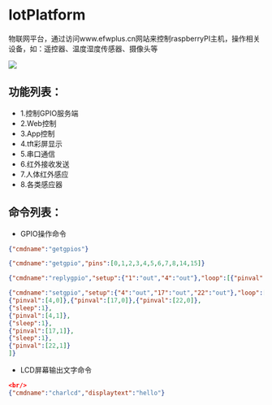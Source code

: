 # IotPlatform
物联网平台，通过访问www.efwplus.cn网站来控制raspberryPI主机，操作相关设备，如：遥控器、温度湿度传感器、摄像头等


![](https://raw.githubusercontent.com/kakake/IotPlatform/master/docs/demo.png) 


功能列表：
--
* 1.控制GPIO服务端
* 2.Web控制
* 3.App控制
* 4.tft彩屏显示
* 5.串口通信
* 6.红外接收发送
* 7.人体红外感应
* 8.各类感应器

命令列表：
--
* GPIO操作命令
```json
{"cmdname":"getgpios"}

{"cmdname":"getgpio","pins":[0,1,2,3,4,5,6,7,8,14,15]}

{"cmdname":"replygpio","setup":{"1":"out","4":"out"},"loop":[{"pinval":[1,0]},{"sleep":1},{"pinval":[1,1]}],"reply":[1,4]}

{"cmdname":"setgpio","setup":{"4":"out","17":"out","22":"out"},"loop":[
{"pinval":[4,0]},{"pinval":[17,0]},{"pinval":[22,0]},
{"sleep":1},
{"pinval":[4,1]},
{"sleep":1},
{"pinval":[17,1]},
{"sleep":1},
{"pinval":[22,1]}
]}

```
* LCD屏幕输出文字命令
```json
<br/>
{"cmdname":"charlcd","displaytext":"hello"}

```
